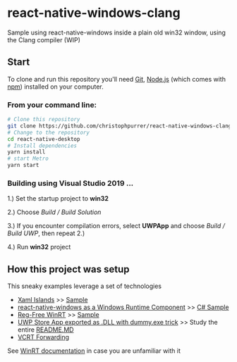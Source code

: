 # react-native-windows-clang
Sample using react-native-windows inside a plain old win32 window, using the Clang compiler (WIP)

## Start

To clone and run this repository you'll need [Git](https://git-scm.com), [Node.js](https://nodejs.org/en/download/) (which comes with [npm](http://npmjs.com)) installed on your computer. 

### From your command line:

```bash
# Clone this repository
git clone https://github.com/christophpurrer/react-native-windows-clang.git
# Change to the repository
cd react-native-desktop
# Install dependencies
yarn install
# start Metro
yarn start
```
### Building using Visual Studio 2019 ...

1.) Set the startup project to **win32**

2.) Choose *Build / Build Solution*

3.) If you encounter compilation errors, select **UWPApp** and choose *Build / Build UWP*, then repeat 2.)

4.) Run **win32** project

## How this project was setup
This sneaky examples leverage a set of technologies
- [Xaml Islands](https://docs.microsoft.com/en-us/windows/apps/desktop/modernize/using-the-xaml-hosting-api) >> [Sample](https://github.com/marb2000/XamlIslands/tree/master/1903_Samples/CppWinRT_Win32_SimpleApp/Win32DesktopApp)
- [react-native-windows as a Windows Runtime Component](https://techcommunity.microsoft.com/t5/windows-dev-appconsult/getting-started-with-react-native-for-windows/ba-p/912093) >> [C# Sample](https://github.com/microsoft/react-native-windows-samples/tree/master/samples/TodosFeed/TodosFeed/windows)
- [Reg-Free WinRT](https://blogs.windows.com/windowsdeveloper/2019/04/30/enhancing-non-packaged-desktop-apps-using-windows-runtime-components/) >> [Sample](https://github.com/Microsoft/RegFree_WinRT/tree/master/Cpp)
- [UWP Store App exported as .DLL with dummy.exe trick](https://github.com/marb2000/XamlIslands/tree/master/1903_Samples/CppWinRT_Win32_SingleIsland) >> Study the entire [README.MD](https://github.com/marb2000/XamlIslands/blob/master/1903_Samples/CppWinRT_Win32_SingleIsland/ReadMe.md)
- [VCRT Forwarding](https://www.nuget.org/packages/Microsoft.VCRTForwarders.140)

See [WinRT documentation](https://docs.microsoft.com/en-us/windows/uwp/cpp-and-winrt-apis/get-started) in case you are unfamiliar with it
